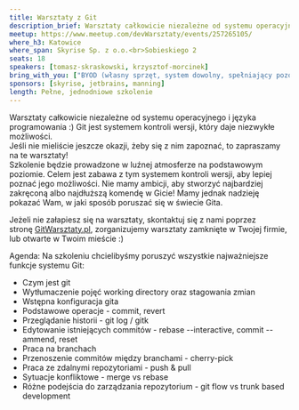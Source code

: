```yaml
---
title: Warsztaty z Git
description_brief: Warsztaty całkowicie niezależne od systemu operacyjnego i języka programowania. Git jest systemem kontroli wersji, który daje niezwykłe możliwości. Jeśli nie mieliście jeszcze okazji, żeby się z nim zapoznać, to zapraszamy na te warsztaty!
meetup: https://www.meetup.com/devWarsztaty/events/257265105/
where_h3: Katowice
where_span: Skyrise Sp. z o.o.<br>Sobieskiego 2
seats: 18
speakers: [tomasz-skraskowski, krzysztof-morcinek]
bring_with_you: ["BYOD (własny sprzęt, system dowolny, spełniający pozostałe wymagania)", "Zainstalowany GIT w wersji konsolowej", "Ulubiony edytor"]
sponsors: [skyrise, jetbrains, manning]
length: Pełne, jednodniowe szkolenie
---
```


Warsztaty całkowicie niezależne od systemu operacyjnego i języka programowania :) Git jest systemem kontroli wersji, który daje niezwykłe możliwości.  
Jeśli nie mieliście jeszcze okazji, żeby się z nim zapoznać, to zapraszamy na te warsztaty!  
Szkolenie będzie prowadzone w luźnej atmosferze na podstawowym poziomie. Celem jest zabawa z tym systemem kontroli wersji, aby lepiej poznać jego możliwości. Nie mamy ambicji, aby stworzyć najbardziej zakręconą albo najdłuższą komendę w Gicie! Mamy jednak nadzieję pokazać Wam, w jaki sposób poruszać się w świecie Gita.  

Jeżeli nie załapiesz się na warsztaty, skontaktuj się z nami poprzez stronę [GitWarsztaty.pl](https://www.gitwarsztaty.pl/), zorganizujemy warsztaty zamknięte w Twojej firmie, lub otwarte w Twoim mieście :)

Agenda: Na szkoleniu chcielibyśmy poruszyć wszystkie najważniejsze funkcje systemu Git:
- Czym jest git
- Wytłumaczenie pojęć working directory oraz stagowania zmian
- Wstępna konfiguracja gita
- Podstawowe operacje - commit, revert
- Przeglądanie historii - git log / gitk
- Edytowanie istniejących commitów - rebase --interactive, commit --ammend, reset
- Praca na branchach
- Przenoszenie commitów między branchami - cherry-pick
- Praca ze zdalnymi repozytoriami - push & pull
- Sytuacje konfliktowe - merge vs rebase
- Różne podejścia do zarządzania repozytorium - git flow vs trunk based development
